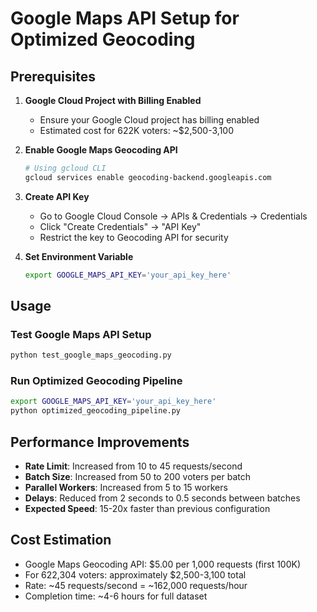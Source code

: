 # Google Maps API Setup for Optimized Geocoding

## Prerequisites

1. **Google Cloud Project with Billing Enabled**
   - Ensure your Google Cloud project has billing enabled
   - Estimated cost for 622K voters: ~$2,500-3,100

2. **Enable Google Maps Geocoding API**
   ```bash
   # Using gcloud CLI
   gcloud services enable geocoding-backend.googleapis.com
   ```

3. **Create API Key**
   - Go to Google Cloud Console → APIs & Credentials → Credentials
   - Click "Create Credentials" → "API Key"
   - Restrict the key to Geocoding API for security

4. **Set Environment Variable**
   ```bash
   export GOOGLE_MAPS_API_KEY='your_api_key_here'
   ```

## Usage

### Test Google Maps API Setup
```bash
python test_google_maps_geocoding.py
```

### Run Optimized Geocoding Pipeline
```bash
export GOOGLE_MAPS_API_KEY='your_api_key_here'
python optimized_geocoding_pipeline.py
```

## Performance Improvements

- **Rate Limit**: Increased from 10 to 45 requests/second
- **Batch Size**: Increased from 50 to 200 voters per batch
- **Parallel Workers**: Increased from 5 to 15 workers
- **Delays**: Reduced from 2 seconds to 0.5 seconds between batches
- **Expected Speed**: 15-20x faster than previous configuration

## Cost Estimation

- Google Maps Geocoding API: $5.00 per 1,000 requests (first 100K)
- For 622,304 voters: approximately $2,500-3,100 total
- Rate: ~45 requests/second = ~162,000 requests/hour
- Completion time: ~4-6 hours for full dataset
